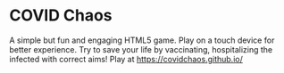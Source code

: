 # COVID Chaos
 A simple but fun and engaging HTML5 game. Play on a touch device for better experience. Try to save your life by vaccinating, hospitalizing the infected with correct aims! Play at https://covidchaos.github.io/
